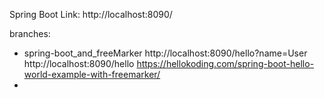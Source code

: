 Spring Boot
Link:
http://localhost:8090/

branches:
- spring-boot_and_freeMarker
    http://localhost:8090/hello?name=User
    http://localhost:8090/hello
https://hellokoding.com/spring-boot-hello-world-example-with-freemarker/
-